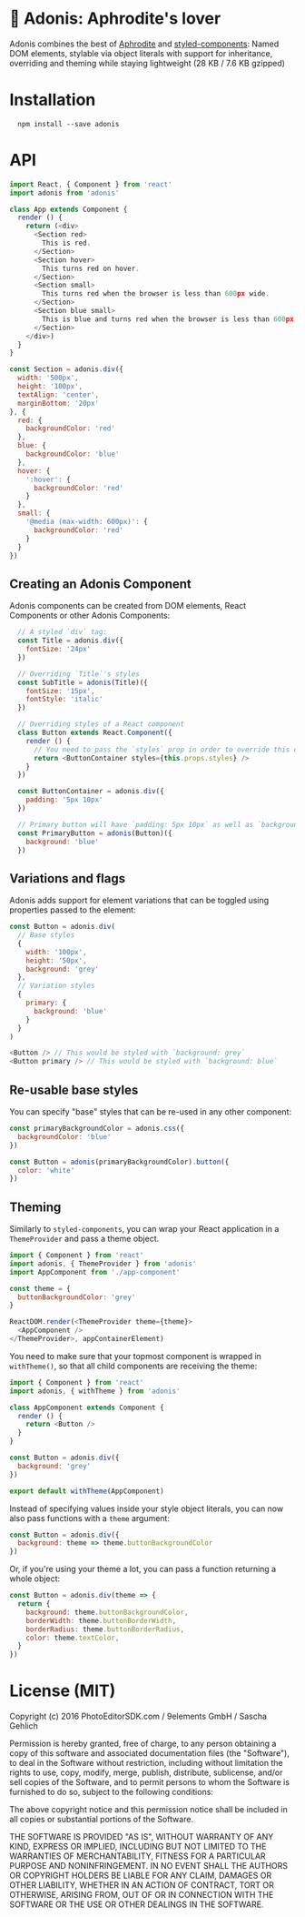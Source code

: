 # :muscle: Adonis: Aphrodite's lover

Adonis combines the best of [Aphrodite](https://github.com/Khan/aphrodite) and
[styled-components](https://github.com/styled-components/styled-components): Named DOM elements,
stylable via object literals with support for inheritance, overriding and theming while staying
lightweight (28 KB / 7.6 KB gzipped)

# Installation

```
  npm install --save adonis
```

# API

```js
import React, { Component } from 'react'
import adonis from 'adonis'

class App extends Component {
  render () {
    return (<div>
      <Section red>
        This is red.
      </Section>
      <Section hover>
        This turns red on hover.
      </Section>
      <Section small>
        This turns red when the browser is less than 600px wide.
      </Section>
      <Section blue small>
        This is blue and turns red when the browser is less than 600px wide.
      </Section>
    </div>)
  }
}

const Section = adonis.div({
  width: '500px',
  height: '100px',
  textAlign: 'center',
  marginBottom: '20px'
}, {
  red: {
    backgroundColor: 'red'
  },
  blue: {
    backgroundColor: 'blue'
  },
  hover: {
    ':hover': {
      backgroundColor: 'red'
    }
  },
  small: {
    '@media (max-width: 600px)': {
      backgroundColor: 'red'
    }
  }
})
```

## Creating an Adonis Component

Adonis components can be created from DOM elements, React Components or other Adonis Components:

```js
  // A styled `div` tag:
  const Title = adonis.div({
    fontSize: '24px'
  })

  // Overriding `Title`'s styles
  const SubTitle = adonis(Title)({
    fontSize: '15px',
    fontStyle: 'italic'
  })

  // Overriding styles of a React component
  class Button extends React.Component({
    render () {
      // You need to pass the `styles` prop in order to override this component's styles
      return <ButtonContainer styles={this.props.styles} />
    }
  })

  const ButtonContainer = adonis.div({
    padding: '5px 10px'
  })

  // Primary button will have `padding: 5px 10px` as well as `background: blue`
  const PrimaryButton = adonis(Button)({
    background: 'blue'
  })
```

## Variations and flags

Adonis adds support for element variations that can be toggled using properties passed to the element:

```js
const Button = adonis.div(
  // Base styles
  {
    width: '100px',
    height: '50px',
    background: 'grey'
  },
  // Variation styles
  {
    primary: {
      background: 'blue'
    }
  }
)

<Button /> // This would be styled with `background: grey`
<Button primary /> // This would be styled with `background: blue`
```

## Re-usable base styles

You can specify "base" styles that can be re-used in any other component:

```js
const primaryBackgroundColor = adonis.css({
  backgroundColor: 'blue'
})

const Button = adonis(primaryBackgroundColor).button({
  color: 'white'
})
```

## Theming

Similarly to `styled-components`, you can wrap your React application in a `ThemeProvider` and
pass a theme object.

```js
import { Component } from 'react'
import adonis, { ThemeProvider } from 'adonis'
import AppComponent from './app-component'

const theme = {
  buttonBackgroundColor: 'grey'
}

ReactDOM.render(<ThemeProvider theme={theme}>
  <AppComponent />
</ThemeProvider>, appContainerElement)
```

You need to make sure that your topmost component is wrapped in `withTheme()`, so that all child
components are receiving the theme:

```js
import { Component } from 'react'
import adonis, { withTheme } from 'adonis'

class AppComponent extends Component {
  render () {
    return <Button />
  }
}

const Button = adonis.div({
  background: 'grey'
})

export default withTheme(AppComponent)
```

Instead of specifying values inside your style object literals, you can now also pass functions
with a `theme` argument:

```js
const Button = adonis.div({
  background: theme => theme.buttonBackgroundColor
})
```

Or, if you're using your theme a lot, you can pass a function returning a whole object:

```js
const Button = adonis.div(theme => {
  return {
    background: theme.buttonBackgroundColor,
    borderWidth: theme.buttonBorderWidth,
    borderRadius: theme.buttonBorderRadius,
    color: theme.textColor,
  }
})
```


# License (MIT)

Copyright (c) 2016 PhotoEditorSDK.com / 9elements GmbH / Sascha Gehlich

Permission is hereby granted, free of charge, to any person obtaining a copy of this software and associated documentation files (the "Software"), to deal in the Software without restriction, including without limitation the rights to use, copy, modify, merge, publish, distribute, sublicense, and/or sell copies of the Software, and to permit persons to whom the Software is furnished to do so, subject to the following conditions:

The above copyright notice and this permission notice shall be included in all copies or substantial portions of the Software.

THE SOFTWARE IS PROVIDED "AS IS", WITHOUT WARRANTY OF ANY KIND, EXPRESS OR IMPLIED, INCLUDING BUT NOT LIMITED TO THE WARRANTIES OF MERCHANTABILITY, FITNESS FOR A PARTICULAR PURPOSE AND NONINFRINGEMENT. IN NO EVENT SHALL THE AUTHORS OR COPYRIGHT HOLDERS BE LIABLE FOR ANY CLAIM, DAMAGES OR OTHER LIABILITY, WHETHER IN AN ACTION OF CONTRACT, TORT OR OTHERWISE, ARISING FROM, OUT OF OR IN CONNECTION WITH THE SOFTWARE OR THE USE OR OTHER DEALINGS IN THE SOFTWARE.
